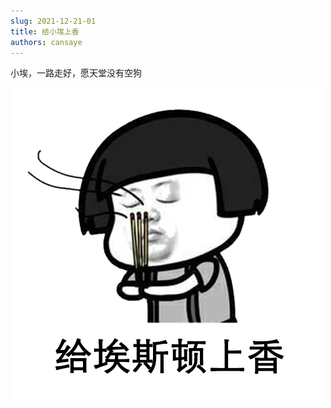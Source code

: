 ```yaml
---
slug: 2021-12-21-01
title: 给小埃上香
authors: cansaye
---
```


小埃，一路走好，愿天堂没有空狗

<!--truncate-->

![IMAGE](../aisidun.jpg)
